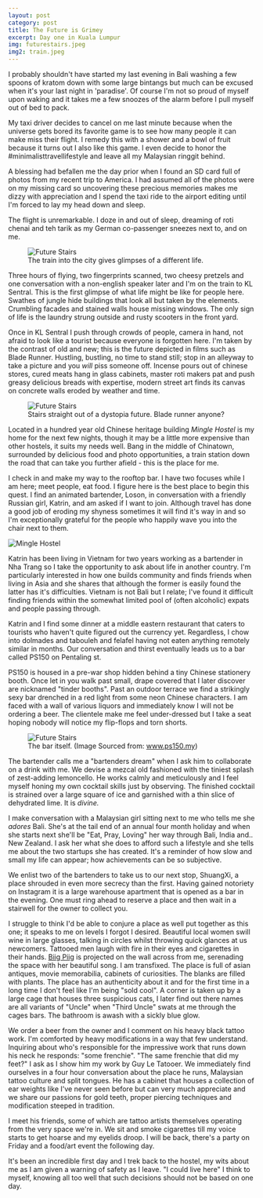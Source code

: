 ```yaml
---
layout: post
category: post
title: The Future is Grimey
excerpt: Day one in Kuala Lumpur
img: futurestairs.jpeg
img2: train.jpeg
---
```


I probably shouldn't have started my last evening in Bali washing a few spoons of kratom down with some large bintangs but much can be excused when it's your last night in 'paradise'. Of course I'm not so proud of myself upon waking and it takes me a few snoozes of the alarm before I pull myself out of bed to pack.

My taxi driver decides to cancel on me last minute because when the universe gets bored its favorite game is to see how many people it can make miss their flight. I remedy this with a shower and a bowl of fruit because it turns out I also like this game. I even decide to honor the #minimalisttravellifestyle and leave all my Malaysian ringgit behind.

A blessing had befallen me the day prior when I found an SD card full of photos from my recent trip to America. I had assumed all of the photos were on my missing card so uncovering these precious memories makes me dizzy with appreciation and I spend the taxi ride to the airport editing until I'm forced to lay my head down and sleep.

The flight is unremarkable. I doze in and out of sleep, dreaming of roti chenai and teh tarik as my German co-passenger sneezes next to, and on me.

<figure>
  <img src="{{site.url}}/images/train.jpeg" class="imgWide" alt="Future Stairs"/>
  <figcaption>The train into the city gives glimpses of a different life.</figcaption>
</figure>

Three hours of flying, two fingerprints scanned, two cheesy pretzels and one conversation with a non-english speaker later and I'm on the train to KL Sentral. This is the first glimpse of what life might be like for people here. Swathes of jungle hide buildings that look all but taken by the elements. Crumbling facades and stained walls house missing windows. The only sign of life is the laundry strung outside and rusty scooters in the front yard. 

Once in KL Sentral I push through crowds of people, camera in hand, not afraid to look like a tourist because everyone is forgotten here. I'm taken by the contrast of old and new; this is the future depicted in films such as Blade Runner. Hustling, bustling, no time to stand still; stop in an alleyway to take a picture and you _will_ piss someone off. Incense pours out of chinese stores, cured meats hang in glass cabinets, master roti makers pat and push greasy delicious breads with expertise, modern street art finds its canvas on concrete walls eroded by weather and time.

<figure>
  <img src="{{site.url}}/images/futurestairs.jpeg" class="imgWide" alt="Future Stairs"/>
  <figcaption>Stairs straight out of a dystopia future. Blade runner anyone?</figcaption>
</figure>


Located in a hundred year old Chinese heritage building *Mingle Hostel* is my home for the next few nights, though it may be a little more expensive than other hostels, it suits my needs well. Bang in the middle of Chinatown, surrounded by delicious food and photo opportunities, a train station down the road that can take you further afield - this is the place for me.

I check in and make my way to the rooftop bar. I have two focuses while I am here; meet people, eat food. I figure here is the best place to begin this quest. I find an animated bartender, Loson, in conversation with a friendly Russian girl, Katrin, and am asked if I want to join. Although travel has done a good job of eroding my shyness sometimes it will find it's way in and so I'm exceptionally grateful for the people who happily wave you into the chair next to them.

![Mingle Hostel]({{site.url}}/images/mingle.jpeg)

Katrin has been living in Vietnam for two years working as a bartender in Nha Trang so I take the opportunity to ask about life in another country. I'm particularly interested in how one builds community and finds friends when living in Asia and she shares that although the former is easily found the latter has it's difficulties. Vietnam is not Bali but I relate; I've found it difficult finding friends within the somewhat limited pool of (often alcoholic) expats and people passing through.

Katrin and I find some dinner at a middle eastern restaurant that caters to tourists who haven't quite figured out the currency yet. Regardless, I chow into dolmades and tabouleh and felafel having not eaten anything remotely similar in months. Our conversation and thirst eventually leads us to a bar called PS150 on Pentaling st. 

PS150 is housed in a pre-war shop hidden behind a tiny Chinese stationery booth. Once let in you walk past small, drape covered  that I later discover are nicknamed "tinder booths". Past an outdoor terrace we find a strikingly sexy bar drenched in a red light from some neon Chinese characters. I am faced with a wall of various liquors and immediately know I will not be ordering a beer. The clientele make me feel under-dressed but I take a seat hoping nobody will notice my flip-flops and torn shorts.

<figure>
  <img src="http://res.cloudinary.com/hrscywv4p/image/upload/c_limit,fl_lossy,h_9000,w_1920,f_auto,q_auto/v1/808368/NR9A5722_hjo9w9.jpg" class="imgWide" alt="Future Stairs"/>
  <figcaption>The bar itself. (Image Sourced from: <a href="http://www.ps150.my">www.ps150.my</a>)</figcaption>
</figure>

The bartender calls me a "bartenders dream" when I ask him to collaborate on a drink with me. We devise a mezcal old fashioned with the tiniest splash of zest-adding lemoncello. He works calmly and meticulously and I feel myself honing my own cocktail skills just by observing. The finished cocktail is strained over a large square of ice and garnished with a thin slice of dehydrated lime. It is *divine.*

I make conversation with a Malaysian girl sitting next to me who tells me she *adores* Bali. She's at the tail end of an annual four month holiday and when she starts next she'll be "Eat, Pray, Loving" her way through Bali, India and.. New Zealand. I ask her what she does to afford such a lifestyle and she tells me about the two startups she has created. It's a reminder of how slow and small my life can appear; how achievements can be so subjective.

We enlist two of the bartenders to take us to our next stop, ShuangXi, a place shrouded in even more secrecy than the first. Having gained notoriety on Instagram it is a large warehouse apartment that is opened as a bar in the evening. One must ring ahead to reserve a place and then wait in a stairwell for the owner to collect you.

I struggle to think I'd be able to conjure a place as well put together as this one; it speaks to me on levels I forgot I desired. Beautiful local women swill wine in large glasses, talking in circles whilst throwing quick glances at us newcomers. Tattooed men laugh with fire in their eyes and cigarettes in their hands. <a href="https://www.youtube.com/watch?v=4-M3-Y7_I54">Biig Piig</a> is projected on the wall across from me, serenading the space with her beautiful song. I am transfixed. The place is full of asian antiques, movie memorabilia, cabinets of curiosities. The blanks are filled with plants. The place has an authenticity about it and for the first time in a long time I don't feel like I'm being "sold cool". A corner is taken up by a large cage that houses three suspicious cats, I later find out there names are all variants of "Uncle" when "Third Uncle" swats at me through the cages bars. The bathroom is awash with a sickly blue glow.

We order a beer from the owner and I comment on his heavy black tattoo work. I'm comforted by heavy modifications in a way that few understand. Inquiring about who's responsible for the impressive work that runs down his neck he responds: "some frenchie". "The same frenchie that did my feet?" I ask as I show him my work by Guy Le Tatooer. We immediately find ourselves in a four hour conversation about the place he runs, Malaysian tattoo culture and split tongues. He has a cabinet that houses a collection of ear weights like I've never seen before but can very much appreciate and we share our passions for gold teeth, proper piercing techniques and modification steeped in tradition.

I meet his friends, some of which are tattoo artists themselves operating from the very space we're in. We sit and smoke cigarettes till my voice starts to get hoarse and my eyelids droop. I will be back, there's a party on Friday and a food/art event the following day.

It's been an incredible first day and I trek back to the hostel, my wits about me as I am given a warning of safety as I leave. "I could live here" I think to myself, knowing all too well that such decisions should not be based on one day.